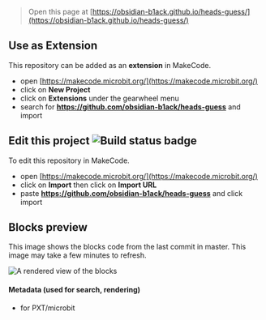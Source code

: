 
> Open this page at [https://obsidian-b1ack.github.io/heads-guess/](https://obsidian-b1ack.github.io/heads-guess/)

## Use as Extension

This repository can be added as an **extension** in MakeCode.

* open [https://makecode.microbit.org/](https://makecode.microbit.org/)
* click on **New Project**
* click on **Extensions** under the gearwheel menu
* search for **https://github.com/obsidian-b1ack/heads-guess** and import

## Edit this project ![Build status badge](https://github.com/obsidian-b1ack/heads-guess/workflows/MakeCode/badge.svg)

To edit this repository in MakeCode.

* open [https://makecode.microbit.org/](https://makecode.microbit.org/)
* click on **Import** then click on **Import URL**
* paste **https://github.com/obsidian-b1ack/heads-guess** and click import

## Blocks preview

This image shows the blocks code from the last commit in master.
This image may take a few minutes to refresh.

![A rendered view of the blocks](https://github.com/obsidian-b1ack/heads-guess/raw/master/.github/makecode/blocks.png)

#### Metadata (used for search, rendering)

* for PXT/microbit
<script src="https://makecode.com/gh-pages-embed.js"></script><script>makeCodeRender("{{ site.makecode.home_url }}", "{{ site.github.owner_name }}/{{ site.github.repository_name }}");</script>
